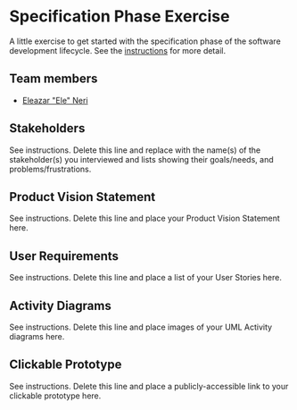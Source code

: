 # Specification Phase Exercise

A little exercise to get started with the specification phase of the software development lifecycle. See the [instructions](instructions.md) for more detail.

## Team members

* [Eleazar "Ele" Neri](https://github.com/afknero)

## Stakeholders

See instructions. Delete this line and replace with the name(s) of the stakeholder(s) you interviewed and lists showing their goals/needs, and problems/frustrations.

## Product Vision Statement

See instructions. Delete this line and place your Product Vision Statement here.

## User Requirements

See instructions. Delete this line and place a list of your User Stories here.

## Activity Diagrams

See instructions. Delete this line and place images of your UML Activity diagrams here.

## Clickable Prototype

See instructions. Delete this line and place a publicly-accessible link to your clickable prototype here.
